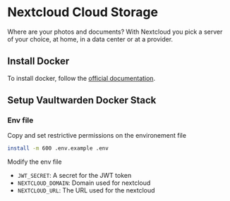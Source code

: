 # Nextcloud Cloud Storage

Where are your photos and documents? With Nextcloud you pick a server of your choice, at home, in a data center or at a provider.

## Install Docker

To install docker, follow the [official documentation](https://docs.docker.com/engine/install/).

## Setup Vaultwarden Docker Stack

### Env file

Copy and set restrictive permissions on the environement file

```bash
install -m 600 .env.example .env
```

Modify the env file

* `JWT_SECRET`: A secret for the JWT token
* `NEXTCLOUD_DOMAIN`: Domain used for nextcloud
* `NEXTCLOUD_URL`: The URL used for the nextcloud
